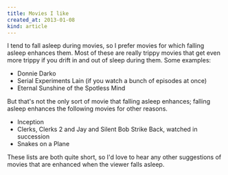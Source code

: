 ```yaml
---
title: Movies I like
created_at: 2013-01-08
kind: article
---
```

I tend to fall asleep during movies, so I prefer movies for which falling
asleep enhances them. Most of these are really trippy movies that get
even more trippy if you drift in and out of sleep during them. Some examples:

* Donnie Darko
* Serial Experiments Lain (if you watch a bunch of episodes at once)
* Eternal Sunshine of the Spotless Mind

But that's not the only sort of movie that falling asleep enhances; falling
asleep enhances the following movies for other reasons.

* Inception
* Clerks, Clerks 2 and Jay and Silent Bob Strike Back, watched in succession
* Snakes on a Plane

These lists are both quite short, so I'd love to hear any other suggestions of
movies that are enhanced when the viewer falls asleep.
